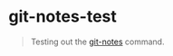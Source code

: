 # git-notes-test

> Testing out the
> [git-notes](https://www.kernel.org/pub/software/scm/git/docs/git-notes.html)
> command.
